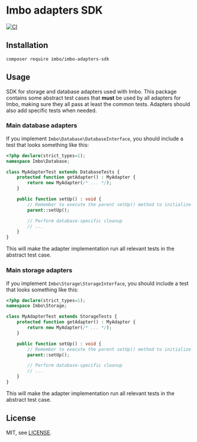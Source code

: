 # Imbo adapters SDK

[![CI](https://github.com/imbo/imbo-adapters-sdk/workflows/CI/badge.svg)](https://github.com/imbo/imbo-adapters-sdk/actions?query=workflow%3ACI)

## Installation

    composer require imbo/imbo-adapters-sdk

## Usage

SDK for storage and database adapters used with Imbo. This package contains some abstract test cases that **must** be used by all adapters for Imbo, making sure they all pass at least the common tests. Adapters should also add specific tests when needed.

### Main database adapters

If you implement `Imbo\Database\DatabaseInterface`, you should include a test that looks something like this:

```php
<?php declare(strict_types=1);
namespace Imbo\Database;

class MyAdapterTest extends DatabaseTests {
    protected function getAdapter() : MyAdapter {
        return new MyAdapter(/* ... */);
    }

    public function setUp() : void {
        // Remember to execute the parent setUp() method to initialize the adapter
        parent::setUp();

        // Perform database-specific cleanup
        // ...
    }
}
```

This will make the adapter implementation run all relevant tests in the abstract test case.

### Main storage adapters

If you implement `Imbo\Storage\StorageInterface`, you should include a test that looks something like this:

```php
<?php declare(strict_types=1);
namespace Imbo\Storage;

class MyAdapterTest extends StorageTests {
    protected function getAdapter() : MyAdapter {
        return new MyAdapter(/* ... */);
    }

    public function setUp() : void {
        // Remember to execute the parent setUp() method to initialize the adapter
        parent::setUp();

        // Perform database-specific cleanup
        // ...
    }
}
```

This will make the adapter implementation run all relevant tests in the abstract test case.

## License

MIT, see [LICENSE](LICENSE).
